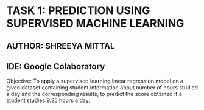 # TASK 1: PREDICTION USING SUPERVISED MACHINE LEARNING
## AUTHOR: SHREEYA MITTAL
## IDE: Google Colaboratory
Objective: To apply a supervised learning linear regression model on a given dataset containing student information about number of hours studied a day and the corresponding results, to predict the score obtained if a student studies 9.25 hours a day.
